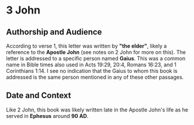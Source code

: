 # 3 John

## Authorship and Audience
According to verse 1, this letter was written by **"the elder"**, likely a reference to the **Apostle John** (see notes on 2 John for more on this). The letter is addressed to a specific person named **Gaius**. This was a common name in Bible times also used in Acts 19:29, 20:4, Romans 16:23, and 1 Corinthians 1:14. I see no indication that the Gaius to whom this book is addressed is the same person mentioned in any of these other passages.

## Date and Context
Like 2 John, this book was likely written late in the Apostle John's life as he served in **Ephesus** around **90 AD**.
